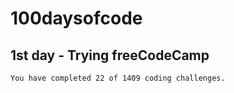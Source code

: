 # 100daysofcode

## 1st day - Trying freeCodeCamp

```
You have completed 22 of 1409 coding challenges.
```
